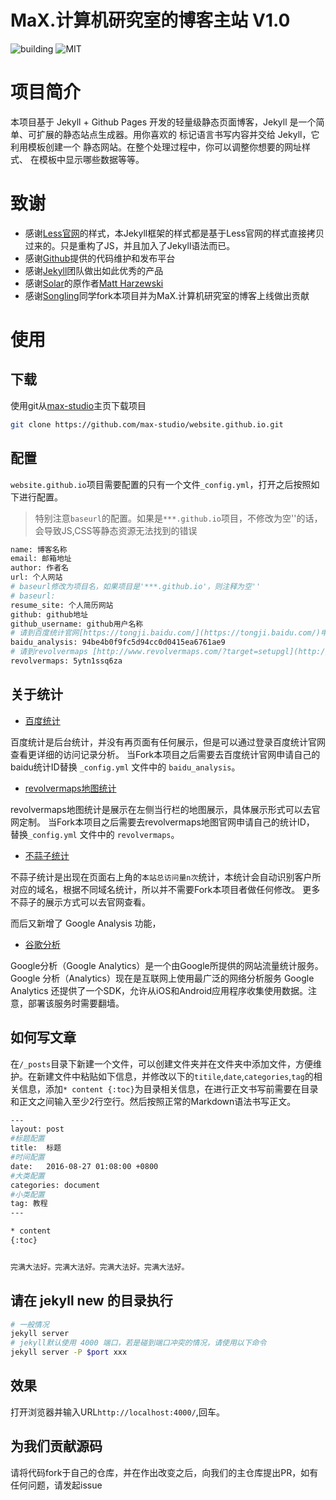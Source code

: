 # MaX.计算机研究室的博客主站 V1.0
![building](https://img.shields.io/appveyor/ci/gruntjs/grunt.svg) ![MIT](https://img.shields.io/crates/l/rustc-serialize.svg) 

项目简介
====================================
本项目基于 Jekyll + Github Pages 开发的轻量级静态页面博客，Jekyll 是一个简单、可扩展的静态站点生成器。用你喜欢的 标记语言书写内容并交给 Jekyll，它利用模板创建一个 静态网站。在整个处理过程中，你可以调整你想要的网址样式、 在模板中显示哪些数据等等。


致谢
====================================
+ 感谢[Less官网](http://lesscss.cn/)的样式，本Jekyll框架的样式都是基于Less官网的样式直接拷贝过来的。只是重构了JS，并且加入了Jekyll语法而已。
+ 感谢[Github](https://github.com/)提供的代码维护和发布平台
+ 感谢[Jekyll](https://jekyllrb.com/)团队做出如此优秀的产品
+ 感谢[Solar](https://github.com/mattvh/solar-theme-jekyll)的原作者[Matt Harzewski](http://www.webmaster-source.com/)
+ 感谢[Songling](https://github.com/Sunling-CC)同学fork本项目并为MaX.计算机研究室的博客上线做出贡献


使用
====================================

下载
------------------------------------

使用git从[max-studio](https://github.com/max-studio/website.github.io.git)主页下载项目

``` bash
git clone https://github.com/max-studio/website.github.io.git
```

配置
------------------------------------

`website.github.io`项目需要配置的只有一个文件`_config.yml`，打开之后按照如下进行配置。

> 特别注意`baseurl`的配置。如果是`***.github.io`项目，不修改为空''的话，会导致JS,CSS等静态资源无法找到的错误

``` bash
name: 博客名称
email: 邮箱地址
author: 作者名
url: 个人网站
# baseurl修改为项目名，如果项目是'***.github.io'，则注释为空''
# baseurl:  
resume_site: 个人简历网站
github: github地址
github_username: github用户名称
# 请到百度统计官网[https://tongji.baidu.com/](https://tongji.baidu.com/)申请自己的网站ID并在此处替换，否则将无法正常统计访问量
baidu_analysis: 94be4b0f9fc5d94cc0d0415ea6761ae9
# 请到revolvermaps [http://www.revolvermaps.com/?target=setupgl](http://www.revolvermaps.com/?target=setupgl)申请自己的网站ID并在此处替换，否则将无法正常统计访问量
revolvermaps: 5ytn1ssq6za
```

关于统计
------------------------------------

+ [百度统计](https://tongji.baidu.com)

百度统计是后台统计，并没有再页面有任何展示，但是可以通过登录百度统计官网查看更详细的访问记录分析。
当Fork本项目之后需要去百度统计官网申请自己的baidu统计ID替换 `_config.yml` 文件中的 `baidu_analysis`。

+ [revolvermaps地图统计](http://www.revolvermaps.com/)

revolvermaps地图统计是展示在左侧当行栏的地图展示，具体展示形式可以去官网定制。
当Fork本项目之后需要去revolvermaps地图官网申请自己的统计ID， 替换`_config.yml` 文件中的 `revolvermaps`。

+ [不蒜子统计](http://busuanzi.ibruce.info/)

不蒜子统计是出现在页面右上角的`本站总访问量n次`统计，本统计会自动识别客户所对应的域名，根据不同域名统计，所以并不需要Fork本项目者做任何修改。
更多不蒜子的展示方式可以去官网查看。

而后又新增了 Google Analysis 功能，

+ [谷歌分析](https://analytics.google.com/)

Google分析（Google Analytics）是一个由Google所提供的网站流量统计服务。Google 分析（Analytics）现在是互联网上使用最广泛的网络分析服务 Google Analytics 还提供了一个SDK，允许从iOS和Android应用程序收集使用数据。注意，部署该服务时需要翻墙。

如何写文章
------------------------------------

在`/_posts`目录下新建一个文件，可以创建文件夹并在文件夹中添加文件，方便维护。在新建文件中粘贴如下信息，并修改以下的`titile`,`date`,`categories`,`tag`的相关信息，添加`* content {:toc}`为目录相关信息，在进行正文书写前需要在目录和正文之间输入至少2行空行。然后按照正常的Markdown语法书写正文。

``` bash
---
layout: post
#标题配置
title:  标题
#时间配置
date:   2016-08-27 01:08:00 +0800
#大类配置
categories: document
#小类配置
tag: 教程
---

* content
{:toc}


完满大法好。完满大法好。完满大法好。完满大法好。
```

请在 jekyll new 的目录执行
------------------------------------

``` bash
# 一般情况
jekyll server
# jekyll默认使用 4000 端口，若是碰到端口冲突的情况，请使用以下命令
jekyll server -P $port xxx
```

效果
------------------------------------
打开浏览器并输入URL`http://localhost:4000/`,回车。

为我们贡献源码
------------------------------------
请将代码fork于自己的仓库，并在作出改变之后，向我们的主仓库提出PR，如有任何问题，请发起issue
